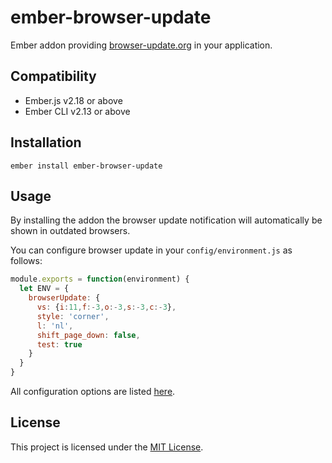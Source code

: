 ember-browser-update
==============================================================================

Ember addon providing [browser-update.org](http://browser-update.org/) in your application.


Compatibility
------------------------------------------------------------------------------

* Ember.js v2.18 or above
* Ember CLI v2.13 or above


Installation
------------------------------------------------------------------------------

```
ember install ember-browser-update
```


Usage
------------------------------------------------------------------------------

By installing the addon the browser update notification will automatically be shown in outdated browsers.

You can configure browser update in your `config/environment.js` as follows:

```javascript
module.exports = function(environment) {
  let ENV = {
    browserUpdate: {
      vs: {i:11,f:-3,o:-3,s:-3,c:-3},
      style: 'corner',
      l: 'nl',
      shift_page_down: false,
      test: true
    }
  }
}
```

All configuration options are listed [here](http://browser-update.org/customize.html).


License
------------------------------------------------------------------------------

This project is licensed under the [MIT License](LICENSE.md).
